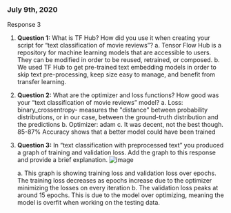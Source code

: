 ### July 9th, 2020

Response 3
1. **Question 1:**	What is TF Hub?  How did you use it when creating your script for “text classification of movie reviews”?
	a.	Tensor Flow Hub is a repository for machine learning models that are accessible to users. They can be modified in order to be reused, retrained, or composed.
	b.	We used TF Hub to get pre-trained text embedding models in order to skip text pre-processing, keep size easy to manage, and benefit from transfer learning. 
	
2. **Question 2:**	What are the optimizer and loss functions?  How good was your “text classification of movie reviews” model?
	a.	Loss: binary_crossentropy- measures the "distance" between probability distributions, or in our case, between the ground-truth distribution and the predictions
	b.	Optimizer: adam
	c.	It was decent, not the best though. 85-87% Accuracy shows that a better model could have been trained
	
3. **Question 3:**	In “text classification with preprocessed text” you produced a graph of training and validation loss.  Add the graph to this response and provide a brief explanation.
![image](https://user-images.githubusercontent.com/67920563/87247962-d931ae80-c424-11ea-8de1-9e1b70e6541c.png)

	a. This graph is showing training loss and validation loss over epochs. The training loss decreases as epochs increase due to the optimizer minimizing the losses on every iteration
	b. The validation loss peaks at around 15 epochs. This is due to the model over optimizing, meaning the model is overfit when working on the testing data.
 
